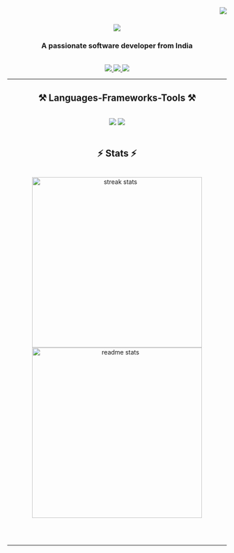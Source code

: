 <div align="center">
    
<img align="right" src="https://visitor-badge.laobi.icu/badge?page_id=Krishna123-55.Krishna123-55" />
    
</div>

<h1 align="center">
    <img src="https://readme-typing-svg.herokuapp.com/?font=Righteous&size=35&center=true&vCenter=true&width=500&height=70&duration=4000&lines=Hi+There!+👋;+I'm+Krishna+Raut!;" />
</h1>

<h3 align="center">A passionate software developer from India</h3>

<br/>

 
<div align="center"> 
  <a href="mailto:darshanraut@gmail.com">
    <img src="https://img.shields.io/badge/Gmail-333333?style=for-the-badge&logo=gmail&logoColor=red" />
  </a>
  <a href="https://www.linkedin.com/in/krishna-raut-2b5365245" target="_blank">
    <img src="https://img.shields.io/badge/LinkedIn-0077B5?style=for-the-badge&logo=linkedin&logoColor=white" target="_blank" />
  </a>
<a href="https://github.com/Krishna123-55" target="_blank">
     <img src="https://img.shields.io/badge/Portfolio-FF5722?style=for-the-badge&logo=todoist&logoColor=white" target="_blank" /> <!-- sqlite, safari, google-chrome are other good icon options -->
  </a>
</div>

 <hr/>
 
<h2 align="center">⚒️ Languages-Frameworks-Tools ⚒️</h2>
<br/>
<div align="center">
    <img src="https://skillicons.dev/icons?i=react,bootstrap,html,firebase,css,figma,tailwind,git,babel" />
    <img src="https://skillicons.dev/icons?i=nodejs,java,javascript,typescript,firebase,c,nextjs" /><br>
</div>

<br/>

<h2 align="center">⚡ Stats ⚡</h2>
<br>
<div align=center>
  <img width=390 src="https://github-readme-streak-stats-salesp07.vercel.app/?user=salesp07&count_private=true&theme=react&border_radius=10" alt="streak stats"/>
  <img width=390 src="https://github-readme-stats-salesp07.vercel.app/api?username=Krishna123-55&show_icons=true&theme=react&rank_icon=github&border_radius=10" alt="readme stats" />
</div>

<br/><br/>

<hr/>

  
  <!---
Krishna123-55/Krishna123-55 is a ✨ special ✨ repository because its `README.md` (this file) appears on your GitHub profile.
You can click the Preview link to take a look at your changes.
--->
